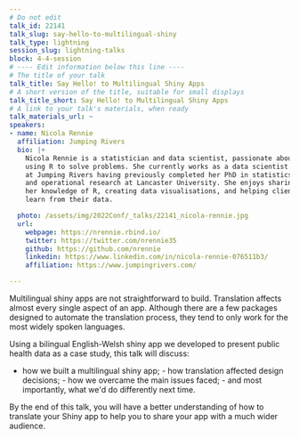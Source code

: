 ```yaml
---
# Do not edit
talk_id: 22141
talk_slug: say-hello-to-multilingual-shiny
talk_type: lightning
session_slug: lightning-talks
block: 4-4-session
# ---- Edit information below this line ----
# The title of your talk
talk_title: Say Hello! to Multilingual Shiny Apps
# A short version of the title, suitable for small displays
talk_title_short: Say Hello! to Multilingual Shiny Apps
# A link to your talk's materials, when ready
talk_materials_url: ~
speakers:
- name: Nicola Rennie
  affiliation: Jumping Rivers
  bio: |+
    Nicola Rennie is a statistician and data scientist, passionate about
    using R to solve problems. She currently works as a data scientist
    at Jumping Rivers having previously completed her PhD in statistics
    and operational research at Lancaster University. She enjoys sharing
    her knowledge of R, creating data visualisations, and helping clients
    learn from their data.

  photo: /assets/img/2022Conf/_talks/22141_nicola-rennie.jpg
  url:
    webpage: https://nrennie.rbind.io/
    twitter: https://twitter.com/nrennie35
    github: https://github.com/nrennie
    linkedin: https://www.linkedin.com/in/nicola-rennie-076511b3/
    affiliation: https://www.jumpingrivers.com/

---
```


<!-- ABSTRACT ----
Please write abstract below. You may use simple markdown (links, code style, bold, italics)
-->

Multilingual shiny apps are not straightforward to build. Translation affects
almost every single aspect of an app. Although there are a few packages designed
to automate the translation process, they tend to only work for the most widely
spoken languages.

Using a bilingual English-Welsh shiny app we developed to present public health
data as a case study, this talk will discuss:

- how we built a multilingual shiny app; - how translation affected design
decisions; - how we overcame the main issues faced; - and most importantly, what
we'd do differently next time.

By the end of this talk, you will have a better understanding of how to
translate your Shiny app to help you to share your app with a much wider
audience.
